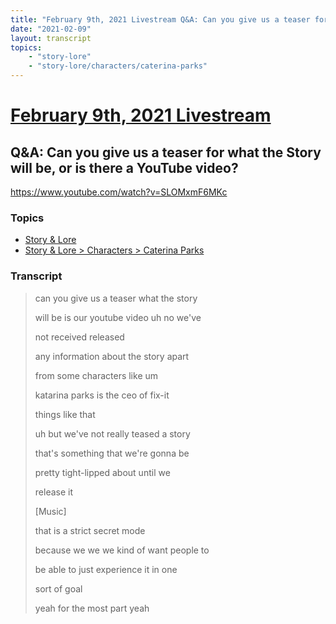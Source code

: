 ```yaml
---
title: "February 9th, 2021 Livestream Q&A: Can you give us a teaser for what the Story will be, or is there a YouTube video?"
date: "2021-02-09"
layout: transcript
topics:
    - "story-lore"
    - "story-lore/characters/caterina-parks"
---
```

# [February 9th, 2021 Livestream](../2021-02-09.md)
## Q&A: Can you give us a teaser for what the Story will be, or is there a YouTube video?
https://www.youtube.com/watch?v=SLOMxmF6MKc

### Topics
* [Story & Lore](../topics/story-lore.md)
* [Story & Lore > Characters > Caterina Parks](../topics/story-lore/characters/caterina-parks.md)

### Transcript

> can you give us a teaser what the story
>
> will be is our youtube video uh no we've
>
> not received released
>
> any information about the story apart
>
> from some characters like um
>
> katarina parks is the ceo of fix-it
>
> things like that
>
> uh but we've not really teased a story
>
> that's something that we're gonna be
>
> pretty tight-lipped about until we
>
> release it
>
> [Music]
>
> that is a strict secret mode
>
> because we we we kind of want people to
>
> be able to just experience it in one
>
> sort of goal
>
> yeah for the most part yeah
